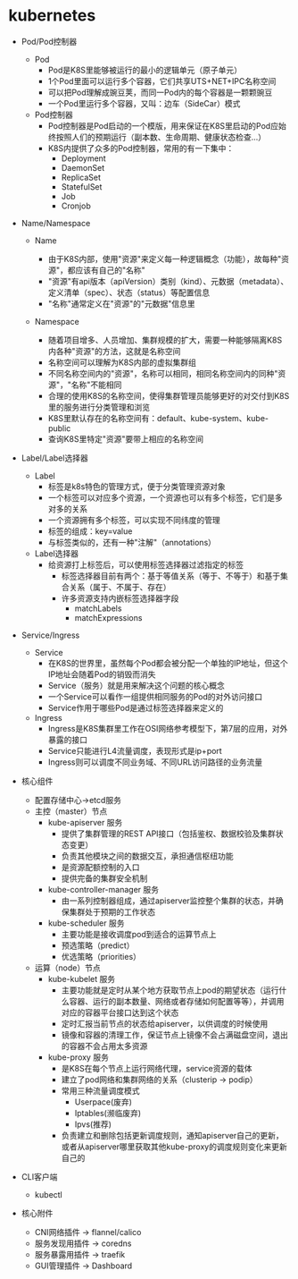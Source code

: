 # kubernetes

- Pod/Pod控制器    
    - Pod
        - Pod是K8S里能够被运行的最小的逻辑单元（原子单元）
        - 1个Pod里面可以运行多个容器，它们共享UTS+NET+IPC名称空间
        - 可以把Pod理解成豌豆荚，而同一Pod内的每个容器是一颗颗豌豆
        - 一个Pod里运行多个容器，又叫：边车（SideCar）模式
    - Pod控制器
        - Pod控制器是Pod启动的一个模版，用来保证在K8S里启动的Pod应始终按照人们的预期运行（副本数、生命周期、健康状态检查...）
        - K8S内提供了众多的Pod控制器，常用的有一下集中：
            - Deployment
            - DaemonSet
            - ReplicaSet
            - StatefulSet
            - Job
            - Cronjob
- Name/Namespace
    - Name
              
        - 由于K8S内部，使用"资源"来定义每一种逻辑概念（功能），故每种"资源"，都应该有自己的"名称"
        - "资源"有api版本（apiVersion）类别（kind）、元数据（metadata）、定义清单（spec）、状态（status）等配置信息
        - "名称"通常定义在"资源"的"元数据"信息里
    - Namespace
        - 随着项目增多、人员增加、集群规模的扩大，需要一种能够隔离K8S内各种"资源"的方法，这就是名称空间
        - 名称空间可以理解为K8S内部的虚拟集群组
        - 不同名称空间内的"资源"，名称可以相同，相同名称空间内的同种"资源"，"名称"不能相同
        - 合理的使用K8S的名称空间，使得集群管理员能够更好的对交付到K8S里的服务进行分类管理和浏览
        - K8S里默认存在的名称空间有：default、kube-system、kube-public
        - 查询K8S里特定"资源"要带上相应的名称空间
- Label/Label选择器
    - Label
        - 标签是k8s特色的管理方式，便于分类管理资源对象
        - 一个标签可以对应多个资源，一个资源也可以有多个标签，它们是多对多的关系
        - 一个资源拥有多个标签，可以实现不同纬度的管理
        - 标签的组成：key=value
        - 与标签类似的，还有一种"注解"（annotations）  
    - Label选择器
        - 给资源打上标签后，可以使用标签选择器过滤指定的标签
          - 标签选择器目前有两个：基于等值关系（等于、不等于）和基于集合关系（属于、不属于、存在）
          - 许多资源支持内嵌标签选择器字段
            - matchLabels
            - matchExpressions
- Service/Ingress
    - Service
        - 在K8S的世界里，虽然每个Pod都会被分配一个单独的IP地址，但这个IP地址会随着Pod的销毁而消失
        - Service（服务）就是用来解决这个问题的核心概念
        - 一个Service可以看作一组提供相同服务的Pod的对外访问接口
        - Service作用于哪些Pod是通过标签选择器来定义的
    - Ingress
        - Ingress是K8S集群里工作在OSI网络参考模型下，第7层的应用，对外暴露的接口
        - Service只能进行L4流量调度，表现形式是ip+port
        - Ingress则可以调度不同业务域、不同URL访问路径的业务流量
    
- 核心组件
    - 配置存储中心->etcd服务
    - 主控（master）节点
        - kube-apiserver 服务
            - 提供了集群管理的REST API接口（包括鉴权、数据校验及集群状态变更）
            - 负责其他模块之间的数据交互，承担通信枢纽功能
            - 是资源配额控制的入口
            - 提供完备的集群安全机制
        - kube-controller-manager 服务
            - 由一系列控制器组成，通过apiserver监控整个集群的状态，并确保集群处于预期的工作状态
        - kube-scheduler 服务
            - 主要功能是接收调度pod到适合的运算节点上
            - 预选策略（predict）
            - 优选策略（priorities）
    - 运算（node）节点
        - kube-kubelet 服务
            - 主要功能就是定时从某个地方获取节点上pod的期望状态（运行什么容器、运行的副本数量、网络或者存储如何配置等等），并调用对应的容器平台接口达到这个状态
            - 定时汇报当前节点的状态给apiserver，以供调度的时候使用
            - 镜像和容器的清理工作，保证节点上镜像不会占满磁盘空间，退出的容器不会占用太多资源
        - kube-proxy 服务
            - 是K8S在每个节点上运行网络代理，service资源的载体
            - 建立了pod网络和集群网络的关系（clusterip -> podip）
            - 常用三种流量调度模式
                - Userpace(废弃)
                - Iptables(濒临废弃)
                - Ipvs(推荐)
            - 负责建立和删除包括更新调度规则，通知apiserver自己的更新，或者从apiserver哪里获取其他kube-proxy的调度规则变化来更新自己的
    
- CLI客户端
    - kubectl
    
- 核心附件
    - CNI网络插件 -> flannel/calico
    - 服务发现用插件 -> coredns
    - 服务暴露用插件 -> traefik
    - GUI管理插件 -> Dashboard
    
